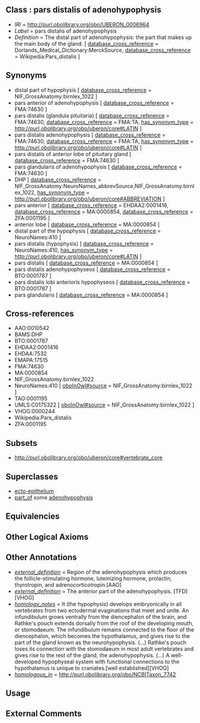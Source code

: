 
## Class : pars distalis of adenohypophysis

 * *IRI* = http://purl.obolibrary.org/obo/UBERON_0006964
 * *Label* = pars distalis of adenohypophysis
 * *Definition* = The distal part of adenohypophysis: the part that makes up the main body of the gland. [ [database_cross_reference](../../ef/oboInOwl#hasDbXref.md) = Dorlands_Medical_Dictionary:MerckSource, [database_cross_reference](../../ef/oboInOwl#hasDbXref.md) = Wikipedia:Pars_distalis ]

## Synonyms

 * distal part of hypophysis [ [database_cross_reference](../../ef/oboInOwl#hasDbXref.md) = NIF_GrossAnatomy:birnlex_1022 ]
 * pars anterior of adenohypophysis [ [database_cross_reference](../../ef/oboInOwl#hasDbXref.md) = FMA:74630 ]
 * pars distalis (glandula pituitaria) [ [database_cross_reference](../../ef/oboInOwl#hasDbXref.md) = FMA:74630, [database_cross_reference](../../ef/oboInOwl#hasDbXref.md) = FMA:TA, [has_synonym_type](../../pe/oboInOwl#hasSynonymType.md) = http://purl.obolibrary.org/obo/uberon/core#LATIN ]
 * pars distalis adenohypophysis [ [database_cross_reference](../../ef/oboInOwl#hasDbXref.md) = FMA:74630, [database_cross_reference](../../ef/oboInOwl#hasDbXref.md) = FMA:TA, [has_synonym_type](../../pe/oboInOwl#hasSynonymType.md) = http://purl.obolibrary.org/obo/uberon/core#LATIN ]
 * pars distalis of anterior lobe of pituitary gland [ [database_cross_reference](../../ef/oboInOwl#hasDbXref.md) = FMA:74630 ]
 * pars glandularis of adenohypophysis [ [database_cross_reference](../../ef/oboInOwl#hasDbXref.md) = FMA:74630 ]
 * DHP [ [database_cross_reference](../../ef/oboInOwl#hasDbXref.md) = NIF_GrossAnatomy:NeuroNames_abbrevSource,NIF_GrossAnatomy:birnlex_1022, [has_synonym_type](../../pe/oboInOwl#hasSynonymType.md) = http://purl.obolibrary.org/obo/uberon/core#ABBREVIATION ]
 * pars anterior [ [database_cross_reference](../../ef/oboInOwl#hasDbXref.md) = EHDAA2:0001416, [database_cross_reference](../../ef/oboInOwl#hasDbXref.md) = MA:0000854, [database_cross_reference](../../ef/oboInOwl#hasDbXref.md) = ZFA:0001195 ]
 * anterior lobe [ [database_cross_reference](../../ef/oboInOwl#hasDbXref.md) = MA:0000854 ]
 * distal part of the hypophysis [ [database_cross_reference](../../ef/oboInOwl#hasDbXref.md) = NeuroNames:410 ]
 * pars distalis (hypophysis) [ [database_cross_reference](../../ef/oboInOwl#hasDbXref.md) = NeuroNames:410, [has_synonym_type](../../pe/oboInOwl#hasSynonymType.md) = http://purl.obolibrary.org/obo/uberon/core#LATIN ]
 * pars distalis [ [database_cross_reference](../../ef/oboInOwl#hasDbXref.md) = MA:0000854 ]
 * pars distalis adenohypophyseos [ [database_cross_reference](../../ef/oboInOwl#hasDbXref.md) = BTO:0001787 ]
 * pars distalis lobi anterioris hypophyseos [ [database_cross_reference](../../ef/oboInOwl#hasDbXref.md) = BTO:0001787 ]
 * pars glandularis [ [database_cross_reference](../../ef/oboInOwl#hasDbXref.md) = MA:0000854 ]

## Cross-references

 * AAO:0010542
 * BAMS:DHP
 * BTO:0001787
 * EHDAA2:0001416
 * EHDAA:7532
 * EMAPA:17515
 * FMA:74630
 * MA:0000854
 * NIF_GrossAnatomy:birnlex_1022
 * NeuroNames:410 [ [oboInOwl#source](../../ce/oboInOwl#source.md) = NIF_GrossAnatomy:birnlex_1022 ]
 * TAO:0001195
 * UMLS:C0175322 [ [oboInOwl#source](../../ce/oboInOwl#source.md) = NIF_GrossAnatomy:birnlex_1022 ]
 * VHOG:0000244
 * Wikipedia:Pars_distalis
 * ZFA:0001195

## Subsets

 * http://purl.obolibrary.org/obo/uberon/core#vertebrate_core

## Superclasses

 * [ecto-epithelium](../../UBERON/71/UBERON_0010371.md)
 * [part_of](../../BFO/50/BFO_0000050.md) some [adenohypophysis](../../UBERON/96/UBERON_0002196.md)

## Equivalencies


## Other Logical Axioms


## Other Annotations

 * *[external_definition](../../UBPROP/01/UBPROP_0000001.md)* = Region of the adenohypophysis which produces the follicle-stimulating hormone, luteinizing hormone, prolactin, thyrotropin, and adrenocorticotropin.[AAO]
 * *[external_definition](../../UBPROP/01/UBPROP_0000001.md)* = The anterior part of the adenohypophysis. [TFD][VHOG]
 * *[homology_notes](../../UBPROP/03/UBPROP_0000003.md)* = It (the hypophysis) develops embryonically in all vertebrates from two ectodermal evaginations that meet and unite. An infundibulum grows ventrally from the diencephalon of the brain, and Rathke's pouch extends dorsally from the roof of the developing mouth, or stomodaeum. The infundibulum remains connected to the floor of the diencephalon, which becomes the hypothalamus, and gives rise to the part of the gland known as the neurohypophysis. (...) Rathke's pouch loses its connection with the stomodaeum in most adult vertebrates and gives rise to the rest of the gland, the adenohypophysis. (...) A well-developed hypophyseal system with functional connections to the hypothalamus is unique to craniates.[well established][VHOG]
 * *[homologous_in](../../core#homologous/in/core#homologous_in.md)* = http://purl.obolibrary.org/obo/NCBITaxon_7742

## Usage


## External Comments

